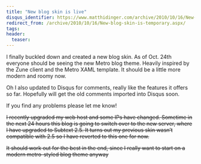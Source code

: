 ```yaml
---
title: "New blog skin is live"
disqus_identifier: https://www.matthidinger.com/archive/2010/10/16/New-blog-skin-is-temporary.aspx
redirect_from: /archive/2010/10/16/New-blog-skin-is-temporary.aspx/
tags: 
header:
  teaser: 
---
```

I finally buckled down and created a new blog skin. As of Oct. 24th everyone should be seeing the new Metro blog theme. Heavily inspired by the Zune client and the Metro XAML template. It should be a little more modern and roomy now.

Oh I also updated to Disqus for comments, really like the features it offers so far. Hopefully will get the old comments imported into Disqus soon.

If you find any problems please let me know!

~~I recently upgraded my web host and some IPs have changed. Sometime in the next 24 hours this blog is going to switch over to the new server, where I have upgraded to Subtext 2.5. It turns out my previous skin wasn’t compatible with 2.5 so I have reverted to this one for now.~~

~~It should work out for the best in the end, since I really want to start on a modern metro-styled blog theme anyway~~

